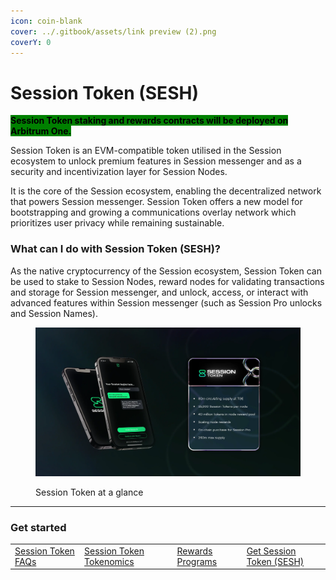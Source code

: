 ```yaml
---
icon: coin-blank
cover: ../.gitbook/assets/link preview (2).png
coverY: 0
---
```


# Session Token (SESH)

<mark style="background-color:green;">**Session Token staking and rewards contracts will be deployed on Arbitrum One.**</mark>

Session Token is an EVM-compatible token utilised in the Session ecosystem to unlock premium features in Session messenger and as a security and incentivization layer for Session Nodes.

It is the core of the Session ecosystem, enabling the decentralized network that powers Session messenger. Session Token offers a new model for bootstrapping and growing a communications overlay network which prioritizes user privacy while remaining sustainable.

### What can I do with Session Token (SESH)?&#x20;

As the native cryptocurrency of the Session ecosystem, Session Token can be used to stake to Session Nodes, reward nodes for validating transactions and storage for Session messenger, and unlock, access, or interact with advanced features within Session messenger (such as Session Pro unlocks and Session Names).

<figure><img src="../.gitbook/assets/44242f75c5ad256086006a69d9d8667d98c296a4-2820x1586.webp" alt=""><figcaption><p>Session Token at a glance</p></figcaption></figure>

***

### Get started

|                                                        |                                         |                                       |                                                     |
| ------------------------------------------------------ | --------------------------------------- | ------------------------------------- | --------------------------------------------------- |
| [Session Token FAQs](https://token.getsession.org/faq) | [Session Token Tokenomics](tokenomics/) | [Rewards Programs](rewards-programs/) | [Get Session Token (SESH)](get-session-token-sesh/) |
